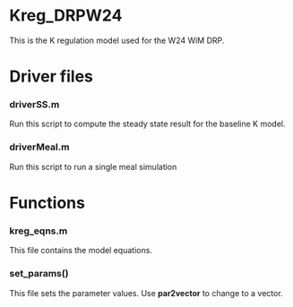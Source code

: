 # Kreg_DRPW24
This is the K regulation model used for the W24 WiM DRP.

# Driver files
### driverSS.m
Run this script to compute the steady state result for the baseline
K model.

### driverMeal.m
Run this script to run a single meal simulation

# Functions
### kreg_eqns.m 
This file contains the model equations.

### set_params()
This file sets the parameter values. 
Use **par2vector** to change to a vector.
